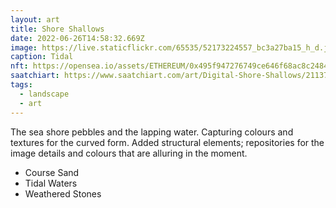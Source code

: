 ```yaml
---
layout: art
title: Shore Shallows
date: 2022-06-26T14:58:32.669Z
image: https://live.staticflickr.com/65535/52173224557_bc3a27ba15_h_d.jpg
caption: Tidal
nft: https://opensea.io/assets/ETHEREUM/0x495f947276749ce646f68ac8c248420045cb7b5e/48162648330355413914028108631647327469322174667090404439099707900809457958913
saatchiart: https://www.saatchiart.com/art/Digital-Shore-Shallows/2113733/9903439/view
tags:
  - landscape
  - art
---
```

The sea shore pebbles and the lapping water. Capturing colours and textures for the curved form. Added structural elements; repositories for the image details and colours that are alluring in the moment.

* Course Sand
* Tidal Waters
* Weathered Stones
